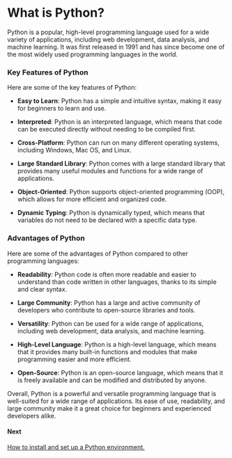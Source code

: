 # What is Python?

Python is a popular, high-level programming language used for a wide variety of applications, including web development, data analysis, and machine learning. It was first released in 1991 and has since become one of the most widely used programming languages in the world.

### Key Features of Python

Here are some of the key features of Python:

- **Easy to Learn**: Python has a simple and intuitive syntax, making it easy for beginners to learn and use.

- **Interpreted**: Python is an interpreted language, which means that code can be executed directly without needing to be compiled first.

- **Cross-Platform**: Python can run on many different operating systems, including Windows, Mac OS, and Linux.

- **Large Standard Library**: Python comes with a large standard library that provides many useful modules and functions for a wide range of applications.

- **Object-Oriented**: Python supports object-oriented programming (OOP), which allows for more efficient and organized code.

- **Dynamic Typing**: Python is dynamically typed, which means that variables do not need to be declared with a specific data type.

### Advantages of Python

Here are some of the advantages of Python compared to other programming languages:

- **Readability**: Python code is often more readable and easier to understand than code written in other languages, thanks to its simple and clear syntax.

- **Large Community**: Python has a large and active community of developers who contribute to open-source libraries and tools.

- **Versatility**: Python can be used for a wide range of applications, including web development, data analysis, and machine learning.

- **High-Level Language**: Python is a high-level language, which means that it provides many built-in functions and modules that make programming easier and more efficient.

- **Open-Source**: Python is an open-source language, which means that it is freely available and can be modified and distributed by anyone.

Overall, Python is a powerful and versatile programming language that is well-suited for a wide range of applications. Its ease of use, readability, and large community make it a great choice for beginners and experienced developers alike.

#### Next

[How to install and set up a Python environment.](./02-PYTHON-SETUP.md)
